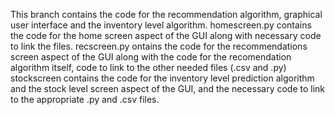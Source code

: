 This branch contains the code for the recommendation algorithm, graphical user interface and the inventory level algorithm.
homescreen.py contains the code for the home screen aspect of the GUI along with necessary code to link the files.
recscreen.py  ontains the code for the recommendations screen aspect of the GUI along with the code for the recomendation algorithm itself, code to link to the other needed files (.csv and .py)
stockscreen contains the code for the inventory level prediction algorithm and the stock level screen aspect of the GUI, and the necessary code to link to the appropriate .py and .csv files.
